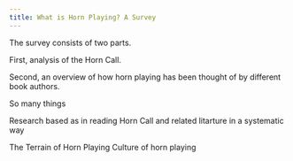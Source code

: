 ```yaml
---
title: What is Horn Playing? A Survey
---
```


The survey consists of two parts.

First, analysis of the Horn Call.

Second, an overview of how horn playing has been thought of by different book authors.


So many things

Research based as in reading Horn Call and related litarture in a systematic way



The Terrain of Horn Playing
Culture of horn playing
